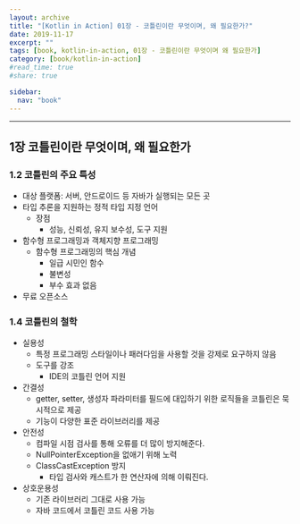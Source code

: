 ```yaml
---
layout: archive
title: "[Kotlin in Action] 01장 - 코틀린이란 무엇이며, 왜 필요한가?"
date: 2019-11-17
excerpt: ""
tags: [book, kotlin-in-action, 01장 - 코틀린이란 무엇이며 왜 필요한가]
category: [book/kotlin-in-action]
#read_time: true
#share: true

sidebar:
  nav: "book"
---
```


* * *

## 1장 코틀린이란 무엇이며, 왜 필요한가

### 1.2 코틀린의 주요 특성

* 대상 플랫폼: 서버, 안드로이드 등 자바가 실행되는 모든 곳
* 타입 추론을 지원하는 정적 타입 지정 언어
  * 장점
    * 성능, 신뢰성, 유지 보수성, 도구 지원
* 함수형 프로그래밍과 객체지향 프로그래밍
  * 함수형 프로그래밍의 핵심 개념
    * 일급 시민인 함수
    * 불변성
    * 부수 효과 없음
* 무료 오픈소스

### 1.4 코틀린의 철학

* 실용성
  * 특정 프로그래밍 스타일이나 패러다임을 사용할 것을 강제로 요구하지 않음
  * 도구를 강조
    * IDE의 코틀린 언어 지원
* 간결성
  * getter, setter, 생성자 파라미터를 필드에 대입하기 위한 로직들을 코틀린은 묵시적으로 제공
  * 기능이 다양한 표준 라이브러리를 제공
* 안전성
  * 컴파일 시점 검사를 통해 오류를 더 많이 방지해준다.
  * NullPointerException을 없애기 위해 노력
  * ClassCastException 방지
    * 타입 검사와 캐스트가 한 연산자에 의해 이뤄진다.
* 상호운용성
  * 기존 라이브러리 그대로 사용 가능
  * 자바 코드에서 코틀린 코드 사용 가능
  